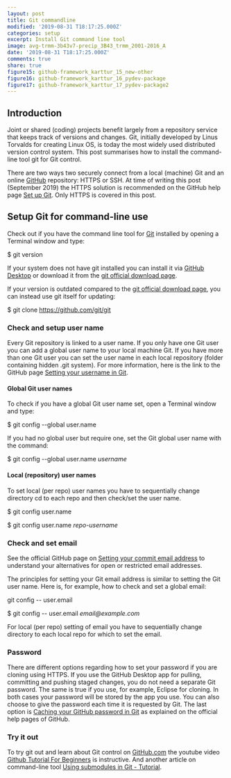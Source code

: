 ```yaml
---
layout: post
title: Git commandline
modified: '2019-08-31 T18:17:25.000Z'
categories: setup
excerpt: Install Git command line tool
image: avg-trmm-3b43v7-precip_3B43_trmm_2001-2016_A
date: '2019-08-31 T18:17:25.000Z'
comments: true
share: true
figure15: github-framework_karttur_15_new-other
figure16: github-framework_karttur_16_pydev-package
figure17: github-framework_karttur_17_pydev-package2
---
```


## Introduction

Joint or shared (coding) projects benefit largely from a repository service that keeps track of versions and changes. Git, initially developed by Linus Torvalds for creating Linux OS, is today the most widely used distributed version control system. This post summarises how to install the command-line tool <span class='terminalapp'>git</span> for Git control.

There are two ways two securely connect from a local (machine) Git and an online [GitHub](https://github.com) repository: HTTPS or SSH. At time of writing this post (September 2019) the HTTPS solution is recommended on the GitHub help page [Set up Git](https://help.github.com/en/articles/set-up-git). Only HTTPS is covered in this post.

## Setup Git for command-line use

Check out if you have the command line tool for
[Git](https://git-scm.com) installed by opening a <span class='app'>Terminal</span> window and type:

<span class='terminal'>$ git version</span>

If your system does not have git installed you can install it via [<span class='app'>GitHub Desktop</span>](https://desktop.github.com) or download it from the [git official download page](https://git-scm.com/downloads).

If your version is outdated compared to the [git official download page](https://git-scm.com/downloads), you can instead use git itself for updating:

<span class='terminal'>$ git clone https://github.com/git/git</span>

### Check and setup user name

Every Git repository is linked to a user name. If you only have one Git user you can add a global user name to your local machine Git. If you have more than one Git user you can set the user name in each local repository (folder containing hidden <span class='file'>.git</span> system). For more information, here is the link to the GitHub page [Setting your username in Git](https://help.github.com/en/articles/setting-your-username-in-git).

#### Global Git user names

To check if you have a global Git user name set, open a <span class='app'>Terminal</span> window and type:

<span class='terminal'>$ git config \-\-global user.name</span>

If you had no global user but require one, set the Git global user name with the command:

<span class='terminal'>$ git config \-\-global user.name _username_</span>

#### Local (repository) user names

To set local (per repo) user names you have to sequentially change directory <span class='terminal'>cd</span> to each repo and then check/set the user name.

<span class='terminal'>$ git config user.name</span>

<span class='terminal'>$ git config user.name _repo-username_</span>

### Check and set email

See the official GitHub page on [Setting your commit email address](https://help.github.com/en/articles/setting-your-commit-email-address) to understand your alternatives for open or restricted email addresses.

The principles for setting your Git email address is similar to setting the Git user name. Here is, for example, how to check and set a global email:

<span class='terminal'>git config \-\- user.email</span>

<span class='terminal'>$ git config \-\- user.email _email@example.com_</span>

For local (per repo) setting of email you have to sequentially change directory to each local repo for which to set the email.

### Password

There are different options regarding how to set your password if you are cloning using HTTPS. If you use the <span class='app'>GitHub Desktop</span> app for pulling, committing and pushing staged changes, you do not need a separate Git password. The same is true if you use, for example, <span class='app'>Eclipse</span> for cloning. In both cases your password will be stored by the app you use. You can also choose to give the password each time it is requested by Git. The last option is [Caching your GitHub password in Git](https://help.github.com/en/articles/caching-your-github-password-in-git) as explained on the official help pages of GitHub.

### Try it out

To try <span class='terminalapp'>git</span> out and learn about Git control on [GitHub.com](https://github.com/) the youtube video [Github Tutorial For Beginners](https://www.youtube.com/watch?v=0fKg7e37bQE) is instructive. And another article on command-line tool [Using submodules in Git - Tutorial](https://www.vogella.com/tutorials/GitSubmodules/article.html).
